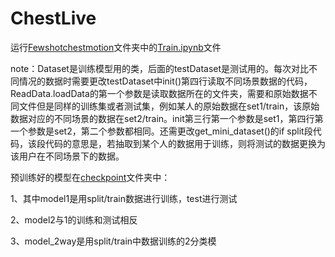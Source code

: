 # ChestLive



运行[Fewshotchestmotion](https://github.com/MrWang98/ChestLive/tree/main/Fewshotchestmotion)文件夹中的[Train.ipynb](https://github.com/MrWang98/ChestLive/blob/main/Fewshotchestmotion/Train.ipynb)文件

note：Dataset是训练模型用的类，后面的testDataset是测试用的。每次对比不同情况的数据时需要更改testDataset中init()第四行读取不同场景数据的代码，ReadData.loadData的第一个参数是读取数据所在的文件夹，需要和原始数据不同文件但是同样的训练集或者测试集，例如某人的原始数据在set1/train，该原始数据对应的不同场景的数据在set2/train。init第三行第一个参数是set1，第四行第一个参数是set2，第二个参数都相同。还需更改get_mini_dataset()的if split段代码，该段代码的意思是，若抽取到某个人的数据用于训练，则将测试的数据更换为该用户在不同场景下的数据。

预训练好的模型在[checkpoint](https://github.com/MrWang98/ChestLive/tree/main/checkpoint)文件夹中：

1、其中model1是用split/train数据进行训练，test进行测试

2、model2与1的训练和测试相反

3、model_2way是用split/train中数据训练的2分类模
